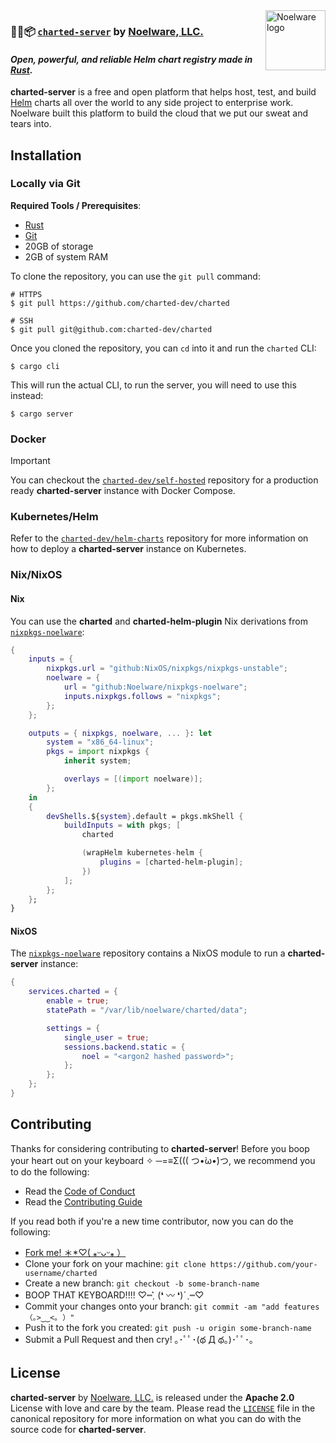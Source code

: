 <img src="https://cdn.floofy.dev/images/trans.png" width="96" height="96" alt="Noelware logo" align="right" />

### 🐻‍❄️📦 [`charted-server`] by [Noelware, LLC.]

#### _Open, powerful, and reliable Helm chart registry made in [Rust]._

**charted-server** is a free and open platform that helps host, test, and build [Helm] charts all over the world to any side project to enterprise work. Noelware built this platform to build the cloud that we put our sweat and tears into.

## Installation

### Locally via Git

**Required Tools / Prerequisites**:

-   [Rust](https://rust-lang.org)
-   [Git](https://git-scm.com)
-   20GB of storage
-   2GB of system RAM

To clone the repository, you can use the `git pull` command:

```shell
# HTTPS
$ git pull https://github.com/charted-dev/charted

# SSH
$ git pull git@github.com:charted-dev/charted
```

Once you cloned the repository, you can `cd` into it and run the `charted` CLI:

```shell
$ cargo cli
```

This will run the actual CLI, to run the server, you will need to use this instead:

```shell
$ cargo server
```

### Docker

> [!IMPORTANT]
> You can checkout the [`charted-dev/self-hosted`] repository for a production ready **charted-server** instance with Docker Compose.

### Kubernetes/Helm

Refer to the [`charted-dev/helm-charts`] repository for more information on how to deploy a **charted-server** instance on Kubernetes.

### Nix/NixOS

#### Nix

You can use the **charted** and **charted-helm-plugin** Nix derivations from [`nixpkgs-noelware`]:

```nix
{
    inputs = {
        nixpkgs.url = "github:NixOS/nixpkgs/nixpkgs-unstable";
        noelware = {
            url = "github:Noelware/nixpkgs-noelware";
            inputs.nixpkgs.follows = "nixpkgs";
        };
    };

    outputs = { nixpkgs, noelware, ... }: let
        system = "x86_64-linux";
        pkgs = import nixpkgs {
            inherit system;

            overlays = [(import noelware)];
        };
    in
    {
        devShells.${system}.default = pkgs.mkShell {
            buildInputs = with pkgs; [
                charted

                (wrapHelm kubernetes-helm {
                    plugins = [charted-helm-plugin];
                })
            ];
        };
    };
}
```

#### NixOS

The [`nixpkgs-noelware`] repository contains a NixOS module to run a **charted-server** instance:

```nix
{
    services.charted = {
        enable = true;
        statePath = "/var/lib/noelware/charted/data";

        settings = {
            single_user = true;
            sessions.backend.static = {
                noel = "<argon2 hashed password>";
            };
        };
    };
}
```

## Contributing

Thanks for considering contributing to **charted-server**! Before you boop your heart out on your keyboard ✧ ─=≡Σ((( つ•̀ω•́)つ, we recommend you to do the following:

-   Read the [Code of Conduct](./.github/CODE_OF_CONDUCT.md)
-   Read the [Contributing Guide](./.github/CONTRIBUTING.md)

If you read both if you're a new time contributor, now you can do the following:

-   [Fork me! ＊\*♡( ⁎ᵕᴗᵕ⁎ ）](https://github.com/charted-dev/charted/fork)
-   Clone your fork on your machine: `git clone https://github.com/your-username/charted`
-   Create a new branch: `git checkout -b some-branch-name`
-   BOOP THAT KEYBOARD!!!! ♡┉ˏ͛ (❛ 〰 ❛)ˊˎ┉♡
-   Commit your changes onto your branch: `git commit -am "add features （｡>‿‿<｡ ）"`
-   Push it to the fork you created: `git push -u origin some-branch-name`
-   Submit a Pull Request and then cry! ｡･ﾟﾟ･(థ Д థ。)･ﾟﾟ･｡

## License

**charted-server** by [Noelware, LLC.] is released under the **Apache 2.0** License with love and care by the team. Please read the [`LICENSE`](/LICENSE) file in the canonical repository for more information on what you can do with the source code for **charted-server**.

[`charted-dev/helm-charts`]: https://github.com/charted-dev/helm-charts
[`charted-dev/self-hosted`]: https://github.com/charted-dev/self-hosted
[`nixpkgs-noelware`]: https://github.com/Noelware/nixpkgs-noelware
[`charted-server`]: https://charts.noelware.org/
[Noelware, LLC.]: https://noelware.org
[Helm]: https://helm.sh
[Rust]: https://rustlang.org
